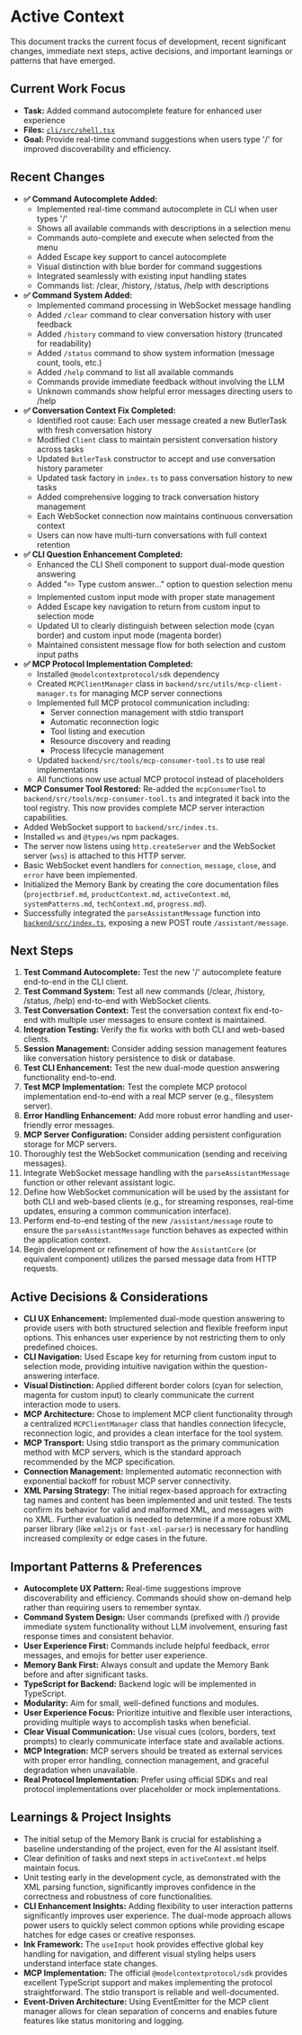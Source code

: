 # Active Context

This document tracks the current focus of development, recent significant changes, immediate next steps, active decisions, and important learnings or patterns that have emerged.

## Current Work Focus

-   **Task:** Added command autocomplete feature for enhanced user experience
-   **Files:** [`cli/src/shell.tsx`](cli/src/shell.tsx)
-   **Goal:** Provide real-time command suggestions when users type '/' for improved discoverability and efficiency.

## Recent Changes

-   **✅ Command Autocomplete Added:** 
    - Implemented real-time command autocomplete in CLI when user types '/'
    - Shows all available commands with descriptions in a selection menu
    - Commands auto-complete and execute when selected from the menu
    - Added Escape key support to cancel autocomplete
    - Visual distinction with blue border for command suggestions
    - Integrated seamlessly with existing input handling states
    - Commands list: /clear, /history, /status, /help with descriptions
-   **✅ Command System Added:** 
    - Implemented command processing in WebSocket message handling
    - Added `/clear` command to clear conversation history with user feedback
    - Added `/history` command to view conversation history (truncated for readability)
    - Added `/status` command to show system information (message count, tools, etc.)
    - Added `/help` command to list all available commands
    - Commands provide immediate feedback without involving the LLM
    - Unknown commands show helpful error messages directing users to /help
-   **✅ Conversation Context Fix Completed:** 
    - Identified root cause: Each user message created a new ButlerTask with fresh conversation history
    - Modified `Client` class to maintain persistent conversation history across tasks
    - Updated `ButlerTask` constructor to accept and use conversation history parameter
    - Updated task factory in `index.ts` to pass conversation history to new tasks
    - Added comprehensive logging to track conversation history management
    - Each WebSocket connection now maintains continuous conversation context
    - Users can now have multi-turn conversations with full context retention
-   **✅ CLI Question Enhancement Completed:** 
    - Enhanced the CLI Shell component to support dual-mode question answering
    - Added "✏️ Type custom answer..." option to question selection menu
    - Implemented custom input mode with proper state management
    - Added Escape key navigation to return from custom input to selection mode
    - Updated UI to clearly distinguish between selection mode (cyan border) and custom input mode (magenta border)
    - Maintained consistent message flow for both selection and custom input paths
-   **✅ MCP Protocol Implementation Completed:** 
    - Installed `@modelcontextprotocol/sdk` dependency
    - Created `MCPClientManager` class in `backend/src/utils/mcp-client-manager.ts` for managing MCP server connections
    - Implemented full MCP protocol communication including:
      - Server connection management with stdio transport
      - Automatic reconnection logic
      - Tool listing and execution
      - Resource discovery and reading
      - Process lifecycle management
    - Updated `backend/src/tools/mcp-consumer-tool.ts` to use real implementations
    - All functions now use actual MCP protocol instead of placeholders
-   **MCP Consumer Tool Restored:** Re-added the `mcpConsumerTool` to `backend/src/tools/mcp-consumer-tool.ts` and integrated it back into the tool registry. This now provides complete MCP server interaction capabilities.
-   Added WebSocket support to `backend/src/index.ts`.
-   Installed `ws` and `@types/ws` npm packages.
-   The server now listens using `http.createServer` and the WebSocket server (`wss`) is attached to this HTTP server.
-   Basic WebSocket event handlers for `connection`, `message`, `close`, and `error` have been implemented.
-   Initialized the Memory Bank by creating the core documentation files (`projectbrief.md`, `productContext.md`, `activeContext.md`, `systemPatterns.md`, `techContext.md`, `progress.md`).
-   Successfully integrated the `parseAssistantMessage` function into [`backend/src/index.ts`](backend/src/index.ts), exposing a new POST route `/assistant/message`.

## Next Steps

1.  **Test Command Autocomplete:** Test the new '/' autocomplete feature end-to-end in the CLI client.
2.  **Test Command System:** Test all new commands (/clear, /history, /status, /help) end-to-end with WebSocket clients.
3.  **Test Conversation Context:** Test the conversation context fix end-to-end with multiple user messages to ensure context is maintained.
4.  **Integration Testing:** Verify the fix works with both CLI and web-based clients.
5.  **Session Management:** Consider adding session management features like conversation history persistence to disk or database.
6.  **Test CLI Enhancement:** Test the new dual-mode question answering functionality end-to-end.
7.  **Test MCP Implementation:** Test the complete MCP protocol implementation end-to-end with a real MCP server (e.g., filesystem server).
8.  **Error Handling Enhancement:** Add more robust error handling and user-friendly error messages.
9.  **MCP Server Configuration:** Consider adding persistent configuration storage for MCP servers.
10. Thoroughly test the WebSocket communication (sending and receiving messages).
11. Integrate WebSocket message handling with the `parseAssistantMessage` function or other relevant assistant logic.
12. Define how WebSocket communication will be used by the assistant for both CLI and web-based clients (e.g., for streaming responses, real-time updates, ensuring a common communication interface).
13. Perform end-to-end testing of the new `/assistant/message` route to ensure the `parseAssistantMessage` function behaves as expected within the application context.
14. Begin development or refinement of how the `AssistantCore` (or equivalent component) utilizes the parsed message data from HTTP requests.

## Active Decisions & Considerations

-   **CLI UX Enhancement:** Implemented dual-mode question answering to provide users with both structured selection and flexible freeform input options. This enhances user experience by not restricting them to only predefined choices.
-   **CLI Navigation:** Used Escape key for returning from custom input to selection mode, providing intuitive navigation within the question-answering interface.
-   **Visual Distinction:** Applied different border colors (cyan for selection, magenta for custom input) to clearly communicate the current interaction mode to users.
-   **MCP Architecture:** Chose to implement MCP client functionality through a centralized `MCPClientManager` class that handles connection lifecycle, reconnection logic, and provides a clean interface for the tool system.
-   **MCP Transport:** Using stdio transport as the primary communication method with MCP servers, which is the standard approach recommended by the MCP specification.
-   **Connection Management:** Implemented automatic reconnection with exponential backoff for robust MCP server connectivity.
-   **XML Parsing Strategy:** The initial regex-based approach for extracting tag names and content has been implemented and unit tested. The tests confirm its behavior for valid and malformed XML, and messages with no XML. Further evaluation is needed to determine if a more robust XML parser library (like `xml2js` or `fast-xml-parser`) is necessary for handling increased complexity or edge cases in the future.

## Important Patterns & Preferences

-   **Autocomplete UX Pattern:** Real-time suggestions improve discoverability and efficiency. Commands should show on-demand help rather than requiring users to remember syntax.
-   **Command System Design:** User commands (prefixed with /) provide immediate system functionality without LLM involvement, ensuring fast response times and consistent behavior.
-   **User Experience First:** Commands include helpful feedback, error messages, and emojis for better user experience.
-   **Memory Bank First:** Always consult and update the Memory Bank before and after significant tasks.
-   **TypeScript for Backend:** Backend logic will be implemented in TypeScript.
-   **Modularity:** Aim for small, well-defined functions and modules.
-   **User Experience Focus:** Prioritize intuitive and flexible user interactions, providing multiple ways to accomplish tasks when beneficial.
-   **Clear Visual Communication:** Use visual cues (colors, borders, text prompts) to clearly communicate interface state and available actions.
-   **MCP Integration:** MCP servers should be treated as external services with proper error handling, connection management, and graceful degradation when unavailable.
-   **Real Protocol Implementation:** Prefer using official SDKs and real protocol implementations over placeholder or mock implementations.

## Learnings & Project Insights

-   The initial setup of the Memory Bank is crucial for establishing a baseline understanding of the project, even for the AI assistant itself.
-   Clear definition of tasks and next steps in `activeContext.md` helps maintain focus.
-   Unit testing early in the development cycle, as demonstrated with the XML parsing function, significantly improves confidence in the correctness and robustness of core functionalities.
-   **CLI Enhancement Insights:** Adding flexibility to user interaction patterns significantly improves user experience. The dual-mode approach allows power users to quickly select common options while providing escape hatches for edge cases or creative responses.
-   **Ink Framework:** The `useInput` hook provides effective global key handling for navigation, and different visual styling helps users understand interface state changes.
-   **MCP Implementation:** The official `@modelcontextprotocol/sdk` provides excellent TypeScript support and makes implementing the protocol straightforward. The stdio transport is reliable and well-documented.
-   **Event-Driven Architecture:** Using EventEmitter for the MCP client manager allows for clean separation of concerns and enables future features like status monitoring and logging.
